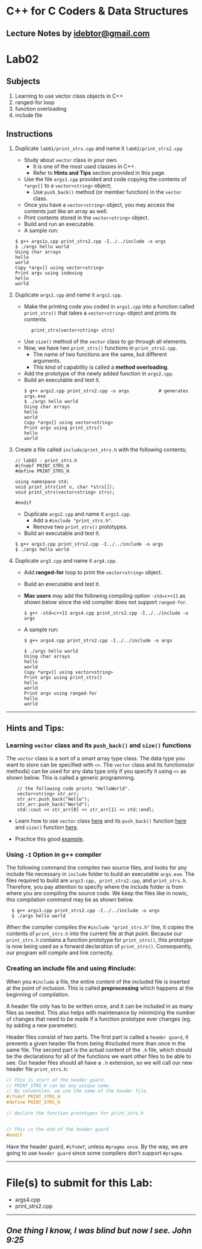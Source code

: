 # C++ for C Coders & Data Structures
Lecture Notes by idebtor@gmail.com
-------------------
# Lab02
## Subjects
  1. Learning to use vector class objects in C++
  2. ranged-for loop
  3. function overloading
  4. include file

## Instructions
  1. Duplicate `lab01/print_strs.cpp` and name it `lab02/print_strs2.cpp`
      - Study about `vector` class in your own.
          - It is one of the most used classes in C++.
          - Refer to __Hints and Tips__ section provided in this page.
      - Use the file `args1.cpp` provided and code copying the contents of `*argv[]` to a `vector<string>` object;
          - Use `push_back()` method (or member function) in the `vector` class.
      - Once you have a `vector<string>` object, you may access the contents just like an array as well.
      - Print contents stored in the `vector<string>` object.
      - Build and run an executable.
      - A sample run:

      ```
      $ g++ args1x.cpp print_strs2.cpp -I../../include -o args
      $ ./args hello world
      Using char arrays
      hello
      world
      Copy *argv[] using vector<string>
      Print argv using indexing
      hello
      world
      ```

  2.  Duplicate `args1.cpp` and name it `args2.cpp`.
      - Make the printing code you coded in `args1.cpp` into a function called `print_strs()` that takes a `vector<string>` object and prints its contents.
      ```
            print_strs(vector<string> strs)
      ```      
      - Use `size()` method of the `vector` class to go through all elements.
      - Now, we have two `print_strs()` functions in `print_strs2.cpp`.
          - The name of two functions are the same, but different arguments.
          - This kind of capability is called a __method overloading__.
      - Add the prototype of the newly added function in `args2.cpp`.
      - Build an executable and test it.
        ```
        $ g++ args2.cpp print_strs2.cpp -o args           # generates args.exe
        $ ./args hello world
        Using char arrays
        hello
        world
        Copy *argv[] using vector<string>
        Print argv using print_strs()
        hello
        world
        ```
  3. Create a file called `include/print_strs.h` with the following contents;
        ```
        // lab02 - print_strs.h
        #ifndef PRINT_STRS_H
        #define PRINT_STRS_H

        using namespace std;
        void print_strs(int n, char *strs[]);
        void print_strs(vector<string> strs);

        #endif
        ```
      - Duplicate `args2.cpp` and name it `args3.cpp`.
          - Add a `#include "print_strs.h"`.
          - Remove two `print_strs()` prototypes.
      - Build an executable and test it.

      ```
      $ g++ args3.cpp print_strs2.cpp -I../../include -o args
      $ ./args hello world
      ```

  4. Duplicate `arg3.cpp` and name it `arg4.cpp`.
      - Add __ranged-for__ loop to print the `vector<string>` object.
      - Build an executable and test it.
      - __Mac users__ may add the following compiling option `-std=c++11` as shown below since the old compiler does not support `ranged-for`.
        ```
        $ g++ -std=c++11 args4.cpp print_strs2.cpp -I../../include -o args
        ```

      - A sample run:
        ```
        $ g++ args4.cpp print_strs2.cpp -I../../include -o args

        $ ./args hello world
        Using char arrays
        hello
        world
        Copy *argv[] using vector<string>
        Print argv using print_strs()
        hello
        world
        Print argv using ranged-for
        hello
        world
        ```
-------------------
## Hints and Tips:

### Learning `vector` class and its `push_back()` and `size()` functions

The `vector` class is a sort of a smart array type class. The data type you want to store can be specified with `<>`. The `vector` class and its functions(or methods) can be used for any data type only if you specify it using `<>` as shown below. This is called a generic programming.

  ```
      // the following code prints "HelloWorld".
      vector<string> str_arr;
      str_arr.push_back("Hello");
      str_arr.push_back("World");
      std::cout << str_arr[0] << str_arr[1] << std::endl;
  ```
- Learn how to use `vector` class [here](http://www.cplusplus.com/reference/vector/vector/) and its `push_back()` function [here](http://www.cplusplus.com/reference/vector/vector/push_back/) and `size()` function [here](http://www.cplusplus.com/reference/vector/vector/size/).

- Practice this good [example](http://www.cplusplus.com/reference/vector/vector/push_back/).


### Using `-I` Option in g++ compiler
The following command line compiles two source files, and looks for any include file necessary in `include` folder to build an executable `args.exe`. The files required to build are `args3.cpp, print_strs2.cpp`, and `print_strs.h`.  Therefore, you pay attention to specify where the include folder is from where you are compiling the source code.  We keep the files like in nowic, this compilation command may be as shown below.

```
  $ g++ args3.cpp print_strs2.cpp -I../../include -o args
  $ ./args hello world
```

When the compiler compiles the `#include "print_strs.h"` line, it copies the contents of `print_strs.h` into the current file at that point. Because our `print_strs.h` contains a function prototype for `print_strs()`, this prototype is now being used as a forward declaration of `print_strs()`. Consequently, our program will compile and link correctly.

### Creating an include file and using #include:
When you `#include` a file, the entire content of the included file is inserted at the point of inclusion. This is called __preprocessing__ which happens at the beginning of compilation.

A header file only has to be written once, and it can be included in as many files as needed. This also helps with maintenance by minimizing the number of changes that need to be made if a function prototype ever changes (eg. by adding a new parameter).

Header files consist of two parts. The first part is called a `header guard`, it prevents a given header file from being #included more than once in the same file. The second part is the actual content of the `.h` file, which should be the declarations for all of the functions we want other files to be able to see. Our header files should all have a `.h` extension, so we will call our new header file `print_strs.h`:

```C++
// This is start of the header guard.  
// PRINT_STRS_H can be any unique name.  
// By convention, we use the name of the header file.
#ifndef PRINT_STRS_H
#define PRINT_STRS_H

// declare the function prototypes for print_strs.h


// This is the end of the header guard
#endif
```
Have the header guard, `#ifndef`, unless `#pragma once`. By the way, we are going to use `header guard` since some compilers don't support `#pragma`.

----------------------------
# File(s) to submit for this Lab:
  - args4.cpp
  - print_strs2.cpp

----------------------------
_One thing I know, I was blind but now I see. John 9:25_
----------------------------
